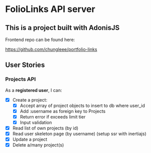 # FolioLinks API server
## This is a project built with AdonisJS

Frontend repo can be found here:

https://github.com/chungleee/portfolio-links

## User Stories
### Projects API

As a **registered user**, I can:

- [x] Create a project:
  - [x] Accept array of project objects to insert to db where user_id
  - [x] Add :username as foreign key to Projects
  - [x] Return error if exceeds limit tier
  - [x] Input validation
- [x] Read list of own projects (by id)
- [x] Read user skeleton page (by username) (setup ssr with inertiajs)
- [x] Update a project
- [x] Delete a/many project(s)